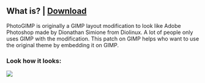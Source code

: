 ## What is? | [Download](https://github.com/sudo-give-me-coffee/PhotoGIMP/releases/download/continuous/PhotoGIMP-x86_64.AppImage)

PhotoGIMP is originally a GIMP layout modification to look like Adobe Photoshop made by Dionathan Simione from Diolinux. A lot of people only uses GIMP with the modification. This patch on GIMP helps who want to use the original theme by embedding it on GIMP.

### Look how it looks:

![](https://github.com/sudo-give-me-coffee/PhotoGIMP/raw/master/screenshot.png)

